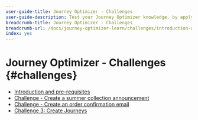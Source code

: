 ```yaml
---
user-guide-title: Journey Optimizer - Challenges
user-guide-description: Test your Journey Optimizer knowledge, by applying what you have learned to solving real life use cases.
breadcrumb-title: Journey Optimizer - Challenges
breadcrumb-url: /docs/journey-optimizer-learn/challenges/introduction-and-pre-requisites.html
index: yes
---
```


# Journey Optimizer - Challenges {#challenges}

+ [Introduction and pre-requisites](/help/challenges/introduction-and-pre-requisites.md)
+ [Challenge - Create a summer collection announcement](/help/challenges/create-summer-collection-announcement-challenge.md)
+ [Challenge - Create an order confirmation email](/help/challenges/create-an-order-confirmation.md)
+ [Challenge 3: Create Journeys](/help/challenges/create-journeys-challenge.md)
  